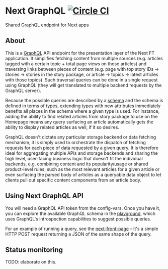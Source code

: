 # Next GraphQL [![Circle CI](https://circleci.com/gh/Financial-Times/next-graphql-api.svg?style=svg)](https://circleci.com/gh/Financial-Times/next-graphql-api)

Shared GraphQL endpoint for Next apps

## About

This is a [GraphQL](http://facebook.github.io/graphql/) API endpoint
for the presentation layer of the Next FT application. It simplifies fetching content
from multiple sources (e.g. articles tagged with a certain topic + total page views on
those articles) and traversing links between pieces of content
(e.g. page with top story IDs -> stories -> stories in the story package,
or article -> topics -> latest articles with those topics). Such traversal queries
can be done in a single request using GraphQL (they will get translated to multiple
backend requests by the GraphQL server).

Because the possible queries are described by a [schema](http://next-graphql-api.ft.com/schema) and the schema is defined
in terms of types, extending types with new attributes immediately benefits all places
in the schema where a given type is used. For instance, adding the ability to find
related articles from story package to use on the Homepage means any query surfacing
an article automatically gets the ability to display related articles as well,
if it so desires.

GraphQL doesn't dictate any particular storage backend or data fetching mechanism,
it is simply used to orchestrate the dispatch of fetching requests for each piece of
data requested by a given query. It is therefore ideal for aggregating multiple APIs
and storage backends and sharing the high level, user-facing business logic that
doesn't fit the individual backends, e.g. combining content and its popularity/usage or
shared product-level rules, such as the most relevant articles for a given article or
even surfacing the parsed body of articles as a queryable data object to let clients
pull out specific content components from an article body.

## Using Next GraphQL API

You will need a GraphQL API token from the config-vars. Once you have it, you can
explore the available GraphQL schema in the [playground](http://next-graphql-api.ft.com/playground),
which uses GraphQL's introspection capabilities to suggest possible queries.

For an example of running a query, see the [next-front-page](http://github.com/Financial-Times/next-front-page)
– it's a simple HTTP POST request returning a JSON of the same shape of the query.

## Status monitoring

TODO: elaborate on this.
